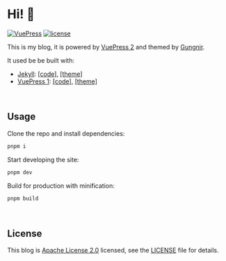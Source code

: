 # Hi! 🧐

[![VuePress](https://img.shields.io/badge/VuePress-build-1aad19?style=flat-square)](https://github.com/vuejs/vuepress) [![license](https://img.shields.io/badge/License-Apache--2.0-orange?style=flat-square)](LICENSE)


This is my blog, it is powered by [VuePress 2](https://v2.vuepress.vuejs.org/) and themed by [Gungnir](https://github.com/Renovamen/vuepress-theme-gungnir). 

It used be be built with:

- [Jekyll](https://jekyllrb.com/): [[code]](https://github.com/Renovamen/blog.zxh.io/tree/jekyll), [[theme]](https://github.com/Renovamen/jekyll-theme-gungnir)
- [VuePress 1](https://v2.vuepress.vuejs.org): [[code]](https://github.com/Renovamen/blog.zxh.io/tree/vuepress-v1), [[theme]](https://github.com/Renovamen/vuepress-theme-gungnir/tree/v0)


&nbsp;

## Usage

Clone the repo and install dependencies:

```bash
pnpm i
```

Start developing the site:

```bash
pnpm dev
```

Build for production with minification:

```bash
pnpm build
```


&nbsp;

## License

This blog is [Apache License 2.0](https://www.apache.org/licenses/LICENSE-2.0) licensed, see the [LICENSE](LICENSE) file for details.
